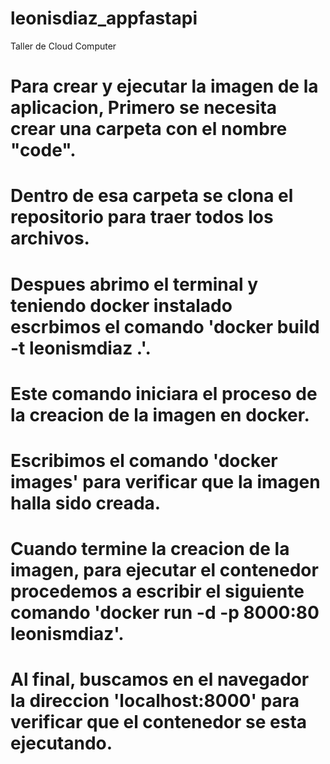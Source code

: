 # leonisdiaz_appfastapi
Taller de Cloud Computer

# Para crear y ejecutar la imagen de la aplicacion, Primero se necesita crear una carpeta con el nombre "code".  
# Dentro de esa carpeta se clona el repositorio para traer todos los archivos.  
# Despues abrimo el terminal y teniendo docker instalado escrbimos el comando 'docker build -t leonismdiaz .'.  
# Este comando iniciara el proceso de la creacion de la imagen en docker.  
# Escribimos el comando 'docker images' para verificar que la imagen halla sido creada.  
# Cuando termine la creacion de la imagen, para ejecutar el contenedor procedemos a escribir el siguiente comando 'docker run -d -p 8000:80 leonismdiaz'.  
# Al final, buscamos en el navegador la direccion 'localhost:8000' para verificar que el contenedor se esta ejecutando.  

####

